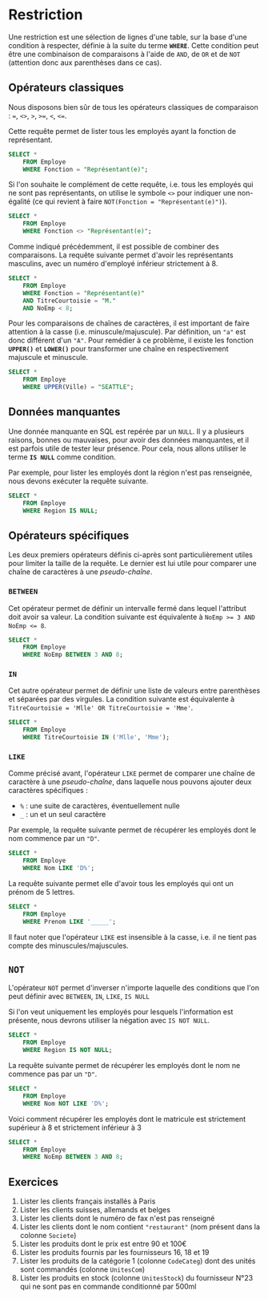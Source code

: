 # Restriction

Une restriction est une sélection de lignes d'une table, sur la base d'une condition à respecter, définie à la suite du terme **`WHERE`**. Cette condition peut être une combinaison de comparaisons à l'aide de `AND`, de `OR` et de `NOT` (attention donc aux parenthèses dans ce cas).

## Opérateurs classiques

Nous disposons bien sûr de tous les opérateurs classiques de comparaison : `=`, `<>`, `>`, `>=`, `<`, `<=`.

Cette requête permet de lister tous les employés ayant la fonction de représentant.

```sql
SELECT * 
    FROM Employe
    WHERE Fonction = "Représentant(e)";
```

Si l'on souhaite le complément de cette requête, i.e. tous les employés qui ne sont pas représentants, on utilise le symbole `<>` pour indiquer une non-égalité (ce qui revient à faire `NOT(Fonction = "Représentant(e)")`).

```sql
SELECT * 
    FROM Employe
    WHERE Fonction <> "Représentant(e)";
```

Comme indiqué précédemment, il est possible de combiner des comparaisons. La requête suivante permet d'avoir les représentants masculins, avec un numéro d'employé inférieur strictement à 8.

```sql
SELECT * 
    FROM Employe
    WHERE Fonction = "Représentant(e)"
    AND TitreCourtoisie = "M."
    AND NoEmp < 8;
```

Pour les comparaisons de chaînes de caractères, il est important de faire attention à la casse (i.e. minuscule/majuscule). Par définition, un `"a"` est donc différent d'un `"A"`. Pour remédier à ce problème, il existe les fonction **`UPPER()`** et **`LOWER()`** pour transformer une chaîne en respectivement majuscule et minuscule.

```sql
SELECT * 
    FROM Employe
    WHERE UPPER(Ville) = "SEATTLE";
```


## Données manquantes

Une donnée manquante en SQL est repérée par un `NULL`. Il y a plusieurs raisons, bonnes ou mauvaises, pour avoir des données manquantes, et il est parfois utile de tester leur présence. Pour cela, nous allons utiliser le terme **`IS NULL`** comme condition.

Par exemple, pour lister les employés dont la région n'est pas renseignée, nous devons exécuter la requête suivante.

```sql
SELECT * 
    FROM Employe
    WHERE Region IS NULL;
```


## Opérateurs spécifiques

Les deux premiers opérateurs définis ci-après sont particulièrement utiles pour limiter la taille de la requête. Le dernier est lui utile pour comparer une chaîne de caractères à une *pseudo-chaîne*.


### `BETWEEN`

Cet opérateur permet de définir un intervalle fermé dans lequel l'attribut doit avoir sa valeur. La condition suivante est équivalente à `NoEmp >= 3 AND NoEmp <= 8`.

```sql
SELECT * 
    FROM Employe
    WHERE NoEmp BETWEEN 3 AND 8;
```


### `IN`

Cet autre opérateur permet de définir une liste de valeurs entre parenthèses et séparées par des virgules. La condition suivante est équivalente à `TitreCourtoisie = 'Mlle' OR TitreCourtoisie = 'Mme'`.

```sql
SELECT * 
    FROM Employe
    WHERE TitreCourtoisie IN ('Mlle', 'Mme');
```


### `LIKE`

Comme précisé avant, l'opérateur `LIKE` permet de comparer une chaîne de caractère à une *pseudo-chaîne*, dans laquelle nous pouvons ajouter deux caractères spécifiques :

- `%` : une suite de caractères, éventuellement nulle
- `_` : un et un seul caractère

Par exemple, la requête suivante permet de récupérer les employés dont le nom commence par un `"D"`.

```sql
SELECT * 
    FROM Employe
    WHERE Nom LIKE 'D%';
```

La requête suivante permet elle d'avoir tous les employés qui ont un prénom de 5 lettres.

```sql
SELECT * 
    FROM Employe
    WHERE Prenom LIKE '_____';
```

Il faut noter que l'opérateur `LIKE` est insensible à la casse, i.e. il ne tient pas compte des minuscules/majuscules.


## `NOT`

L'opérateur `NOT` permet d'inverser n'importe laquelle des conditions que l'on peut définir avec `BETWEEN`, `IN`, `LIKE`, `IS NULL` 

Si l'on veut uniquement les employés pour lesquels l'information est présente, nous devrons utiliser la négation avec `IS NOT NULL`.

```sql
SELECT * 
    FROM Employe
    WHERE Region IS NOT NULL;
```

La requête suivante permet de récupérer les employés dont le nom ne commence pas par un `"D"`.

```sql
SELECT * 
    FROM Employe
    WHERE Nom NOT LIKE 'D%';
```

Voici comment récupérer les employés dont le matricule est strictement supérieur à 8 et strictement  inférieur à 3

```sql
SELECT * 
    FROM Employe
    WHERE NoEmp BETWEEN 3 AND 8;
```

## Exercices

1. Lister les clients français installés à Paris
2. Lister les clients suisses, allemands et belges
3. Lister les clients dont le numéro de fax n'est pas renseigné
4. Lister les clients dont le nom contient `"restaurant"` (nom présent dans la colonne `Societe`)
5. Lister les produits dont le prix est entre 90 et 100€
6. Lister les produits fournis par les fournisseurs 16, 18 et 19
7. Lister les produits de la catégorie 1 (colonne `CodeCateg`) dont des unités sont commandés (colonne `UnitesCom`)
8. Lister les produits en stock (colonne `UnitesStock`) du fournisseur N°23 qui ne sont pas en commande conditionné par 500ml